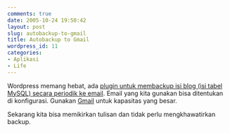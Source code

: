 ```yaml
---
comments: true
date: 2005-10-24 19:50:42
layout: post
slug: autobackup-to-gmail
title: Autobackup to Gmail
wordpress_id: 11
categories:
- Aplikasi
- Life
---
```


Wordpress memang hebat, ada [plugin untuk membackup isi blog (isi tabel MySQL) secara periodik ke email](http://www.lifehut.org/2005/08/17/wordpress-google-killer-combo/).
Email yang kita gunakan bisa ditentukan di konfigurasi. Gunakan [Gmail](http://www.gmail.com) untuk kapasitas yang besar.

Sekarang kita bisa memikirkan tulisan dan tidak perlu mengkhawatirkan backup.
